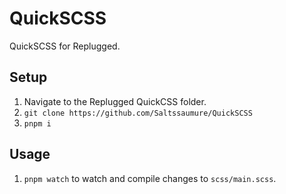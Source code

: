 # QuickSCSS

QuickSCSS for Replugged.

## Setup
1. Navigate to the Replugged QuickCSS folder.
2. `git clone https://github.com/Saltssaumure/QuickSCSS`
3. `pnpm i`

## Usage
1. `pnpm watch` to watch and compile changes to `scss/main.scss`.